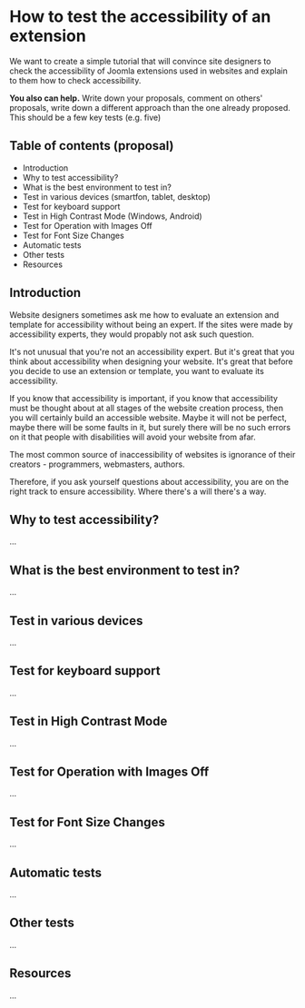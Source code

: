 # How to test the accessibility of an extension
We want to create a simple tutorial that will convince site designers to check the accessibility of Joomla extensions used in websites and explain to them how to check accessibility.

**You also can help.** Write down your proposals, comment on others' proposals, write down a different approach than the one already proposed.
This should be a few key tests (e.g. five)
## Table of contents (proposal)
* Introduction
* Why to test accessibility?
* What is the best environment to test in?
* Test in various devices (smartfon, tablet, desktop)
* Test for keyboard support
* Test in High Contrast Mode (Windows, Android)
* Test for Operation with Images Off
* Test for Font Size Changes
* Automatic tests
* Other tests
* Resources
## Introduction
Website designers sometimes ask me how to evaluate an extension and template for accessibility without being an expert.
If the sites were made by accessibility experts, they would propably not ask such question.

It's not unusual that you're not an accessibility expert. But it's great that you think about accessibility when designing your website.
It's great that before you decide to use an extension or template, you want to evaluate its accessibility.

If you know that accessibility is important, if you know that accessibility must be thought about at all stages of the website creation process, then you will certainly build an accessible website. 
Maybe it will not be perfect, maybe there will be some faults in it, but surely there will be no such errors on it that people with disabilities will avoid your website from afar.

The most common source of inaccessibility of websites is ignorance of their creators - programmers, webmasters, authors.

Therefore, if you ask yourself questions about accessibility, you are on the right track to ensure accessibility. 
Where there's a will there's a way.
## Why to test accessibility?
...
## What is the best environment to test in?
...
## Test in various devices
...
## Test for keyboard support
...
## Test in High Contrast Mode
...
## Test for Operation with Images Off
...
## Test for Font Size Changes
...
## Automatic tests
...
## Other tests
...
## Resources
...
